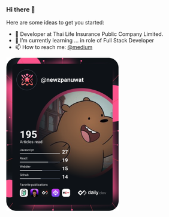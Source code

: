 ### Hi there 👋

Here are some ideas to get you started:

- 🔭 Developer at Thai Life Insurance Public Company Limited.
- 🌱 I’m currently learning ... in role of Full Stack Developer
- 📫 How to reach me: <a href="https://medium.com/@newzpanuwat">@medium</a>

<a href="https://app.daily.dev/newzpanuwat"><img src="devcard.svg" width="300" alt="New Panuwat's Dev Card"/></a>
